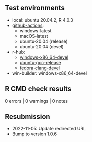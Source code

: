 ## Test environments

* local: ubuntu 20.04.2, R 4.0.3
* [github-actions][gh_act]:
    * windows-latest
    * macOS-latest
    * ubuntu-20.04 (release)
    * ubuntu-20.04 (devel)
* r-hub: 
    * [windows-x86_64-devel][rhub_win]
    * [ubuntu-gcc-release][rhub_ubu]
    * [fedora-clang-devel][rhub_fed]
* win-builder: windows-x86_64-devel

## R CMD check results

0 errors | 0 warnings | 0 notes

## Resubmission

* 2022-11-05: Update redirected URL
* Bump to version 1.0.6

<!-- links: start -->
[gh_act]: https://github.com/kiernann/gluedown/actions
[rhub_win]: https://builder.r-hub.io/status/gluedown_1.0.4.tar.gz-d803fb486c644b2fbcb7d62ca5b1d405
[rhub_ubu]: https://builder.r-hub.io/status/gluedown_1.0.4.tar.gz-17912d7e2d5f46098b4ebf2755096ffd
[rhub_fed]: https://builder.r-hub.io/status/gluedown_1.0.4.tar.gz-0d4589b34c1648e58a641fcb1c1044e4
<!-- links: end -->
